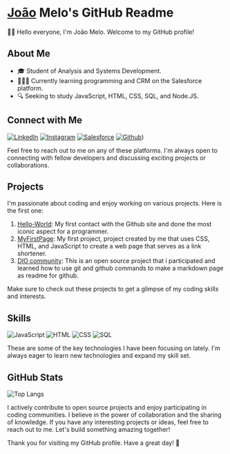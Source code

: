 # [João](https://https://github.com/johnnyssauro/) Melo's GitHub Readme

🖐🏾 Hello everyone, I'm João Melo. Welcome to my GitHub profile!

## About Me

- 🎓 Student of Analysis and Systems Development.
- 👩🏾‍💻 Currently learning programming and CRM on the Salesforce platform.
- 🔍 Seeking to study JavaScript, HTML, CSS, SQL, and Node.JS.

## Connect with Me

[![LinkedIn](https://img.shields.io/badge/LinkedIn-000?style=for-the-badge&logo=linkedin&logoColor=0E76A8)](https://www.linkedin.com/in/jo%C3%A3o-melo-ab137b263/)
[![Instagram](https://img.shields.io/badge/Instagram-000?style=for-the-badge&logo=instagram)](https://www.instagram.com/johnnyssauro/)
[![Salesforce](https://img.shields.io/badge/Salesforce-000?style=for-the-badge&logo=salesforce)](https://trailblazer.me/id/jmelo66/)
[![Github](https://img.shields.io/badge/Github-000?style=for-the-badge&logo=Github)](https://https://github.com/johnnyssauro/))

Feel free to reach out to me on any of these platforms. I'm always open to connecting with fellow developers and discussing exciting projects or collaborations.

## Projects

I'm passionate about coding and enjoy working on various projects. Here is the first one:

1. [Hello-World](https://github.com/johnnyssauro/hello-world): My first contact with the Github site and done the most iconic aspect for a programmer.
2. [MyFirstPage](https://github.com/johnnyssauro/.vscode): My first project, project created by me that uses CSS, HTML, and JavaScript to create a web page that serves as a link shortener.
3. [DIO community](https://github.com/johnnyssauro/dio-lab-open-source): This is an open source project that i participated and learned how to use git and github commands to make a markdown page as readme for github.

Make sure to check out these projects to get a glimpse of my coding skills and interests.

## Skills

![JavaScript](https://img.shields.io/badge/JavaScript-000?style=for-the-badge&logo=javascript)
![HTML](https://img.shields.io/badge/HTML-000?style=for-the-badge&logo=html5)
![CSS](https://img.shields.io/badge/CSS-000?style=for-the-badge&logo=css3)
![SQL](https://img.shields.io/badge/MySQL-000?style=for-the-badge&logo=mysql)

These are some of the key technologies I have been focusing on lately. I'm always eager to learn new technologies and expand my skill set.
## GitHub Stats
![Top Langs](https://github-readme-stats-git-masterrstaa-rickstaa.vercel.app/api/top-langs/?username=Johnnyssauro&bg_color=000&border_color=30A3DC&title_color=E94D5F&text_color=FFF)

I actively contribute to open source projects and enjoy participating in coding communities. I believe in the power of collaboration and the sharing of knowledge. If you have any interesting projects or ideas, feel free to reach out to me. Let's build something amazing together!

Thank you for visiting my GitHub profile. Have a great day! 🌟
